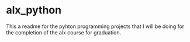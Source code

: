 # alx_python
This a readme for the pyhton programming projects that I will be doing for the completion of the alx course for graduation.